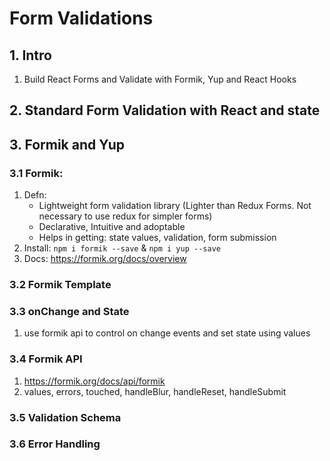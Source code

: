 # Form Validations

## 1. Intro
1. Build React Forms and Validate with Formik, Yup and React Hooks

## 2. Standard Form Validation with React and state

## 3. Formik and Yup
### 3.1 Formik: 
1. Defn: 
    * Lightweight form validation library (Lighter than Redux Forms. Not necessary to use redux for simpler forms)
    * Declarative, Intuitive and adoptable
    * Helps in getting: state values, validation, form submission
2. Install: `npm i formik --save` & `npm i yup --save`
3. Docs: https://formik.org/docs/overview

### 3.2 Formik Template

### 3.3 onChange and State
1. use formik api to control on change events and set state using values

### 3.4 Formik API
1. https://formik.org/docs/api/formik
2. values,
    errors,
    touched,
    handleBlur,
    handleReset,
    handleSubmit

### 3.5 Validation Schema

### 3.6 Error Handling
